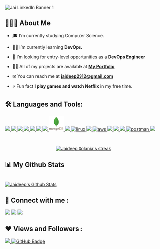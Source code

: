 ![Jai LinkedIn Banner 1](https://user-images.githubusercontent.com/90816300/169828705-409075d3-a622-4315-93a9-44f62f23959e.png)


## 👨🏻‍💻 About Me

- 🎓 I’m currently studying Computer Science.

- 👨‍💻 I’m currently learning **DevOps.**

- 👯 I’m looking for entry-level opportunities as a **DevOps Engineer**

- 👨‍💻 All of my projects are available at **[My Portfolio](https://jaideep29.netlify.app/)**

-  ✉ You can reach me at **jaideep2912@gmail.com**

- ⚡ Fun fact **I play games and watch Netflix** in my free time.

## 🛠 Languages and Tools:

<p align="left"> 
<!--     <a href="https://www.w3schools.blog/c-tutorial" target="_blank"> <img src="https://img.icons8.com/color/48/000000/c-programming.png"/> </a> -->
    <a href="https://www.w3.org/html/" target="_blank"> <img src="https://img.icons8.com/color/48/000000/html-5.png"/> </a> 
    <a href="https://www.w3schools.com/css/" target="_blank"> <img src="https://img.icons8.com/color/48/000000/css3.png"/> </a> 
    <a href="https://developer.mozilla.org/en-US/docs/Web/JavaScript" target="_blank"> <img src="https://img.icons8.com/color/48/000000/javascript.png"/> </a> 
    <a href="https://getbootstrap.com" target="_blank"> <img src="https://img.icons8.com/color/48/000000/bootstrap.png"/> </a>
    <a href="https://mui.com/" target="_blank"> <img src="https://img.icons8.com/color/48/null/material-ui.png"/> </a>
    <a href="https://reactjs.org/" target="_blank"> <img src="https://img.icons8.com/color/48/000000/react-native.png"/> </a>
    <a href="https://nodejs.org/en/" target="_blank"> <img src="https://img.icons8.com/color/48/000000/nodejs.png"/> </a>
    <a href="https://www.mongodb.com/" target="_blank"> <img src="https://raw.githubusercontent.com/devicons/devicon/master/icons/mongodb/mongodb-original-wordmark.svg" alt="mongodb" width="48" height="48"/>
        <a href="https://firebase.google.com/" target="_blank"> <img src="https://img.icons8.com/color/48/000000/firebase.png"/> </a>
        <a href="https://www.linux.org/" target="_blank"> <img src="https://www.vectorlogo.zone/logos/linux/linux-icon.svg" alt="linux" width="45" height="45"/> </a>
        <a href="https://git-scm.com/" target="_blank"> <img src="https://img.icons8.com/color/48/null/git.png"/> </a>
        <a href="https://aws.amazon.com/" target="_blank"> <img src="https://www.vectorlogo.zone/logos/amazon_aws/amazon_aws-ar21.svg" alt="aws" width="45" height="45"/> </a>
        <a href="https://www.docker.com/" target="_blank"> <img src="https://img.icons8.com/color/48/null/docker.png"/> </a>
        <a href="https://kubernetes.io/" target="_blank"> <img src="https://img.icons8.com/color/48/null/kubernetes.png"/> </a>
        <a href="https://www.jenkins.io/" target="_blank"> <img src="https://img.icons8.com/color/48/null/jenkins.png"/> </a>
    <a href="https://postman.com" target="_blank"> <img src="https://www.vectorlogo.zone/logos/getpostman/getpostman-icon.svg" alt="postman" width="45" height="45"/>
    <a href="https://code.visualstudio.com/" target="_blank"> <img src="https://img.icons8.com/fluency/48/000000/visual-studio-code-2019.png"/> </a> 
<!--     <a href="https://expressjs.com/" target="_blank"> <img src="https://raw.githubusercontent.com/devicons/devicon/master/icons/express/express-original-wordmark.svg" alt="express" width="40" height="40"/> --> 
        
</p>

<!-- [![React Badge](https://img.shields.io/badge/-React-61DBFB?style=for-the-badge&labelColor=black&logo=react&logoColor=61DBFB)](#)  [![Javascript Badge](https://img.shields.io/badge/-Javascript-F0DB4F?style=for-the-badge&labelColor=black&logo=javascript&logoColor=F0DB4F)](#) [![Typescript Badge](https://img.shields.io/badge/-Typescript-007acc?style=for-the-badge&labelColor=black&logo=typescript&logoColor=007acc)](#) [![Nodejs Badge](https://img.shields.io/badge/-Nodejs-3C873A?style=for-the-badge&labelColor=black&logo=node.js&logoColor=3C873A)](#) [![GraphQL Badge](https://img.shields.io/badge/-GraphQl-e535ab?style=for-the-badge&labelColor=black&logo=node.js&logoColor=e535ab)](#) -->
<br/>

<p align="center">
    <a href="https://github.com/Jai-Solania-29/github-readme-streak-stats">
        <img title="🔥 Get streak stats for your profile at git.io/streak-stats" alt="Jaideep Solania's streak" src="https://github-readme-streak-stats.herokuapp.com/?user=Jai-Solania-29&theme=black-ice&hide_border=true&stroke=0000&background=060A0CD0"/>
    </a>
</p>

## 📊 My Github Stats
        
<br/>
<a href="https://github.com/Jai-Solania-29/github-readme-stats"><img alt="Jaideep's Github Stats" src="https://github-readme-stats.vercel.app/api?username=Jai-Solania-29&show_icons=true&count_private=true&theme=react&hide_border=true&bg_color=0D1117" /></a>
        

<br/>
  


<!-- <br/>
<br/>

<a href="https://github.com/Jai-Solania-29/github-readme-activity-graph"><img alt="Jaideep Solania's Activity Graph" src="https://activity-graph.herokuapp.com/graph?username=Jai-Solania-29&bg_color=0D1117&color=5BCDEC&line=5BCDEC&point=FFFFFF&hide_border=true" /></a>

<br/>
<br/> -->

<!--   <br/>
    <a href="https://github.com/Jai-Solania-29/github-readme-stats"><img alt="Jaideep Solania's Github Stats" src="https://github-readme-stats.vercel.app/api?username=Jai-Solania-29&show_icons=true&count_private=true&theme=react&hide_border=true&bg_color=0D1117" /></a>
  <br/>
  <b>Note:</b> Top languages is only a metric of the languages my public code consists of and doesn't reflect experience or skill level.


<br/>
<br/>

<a href="https://github.com/Jai-Solania-29/github-readme-activity-graph"><img alt="Jaideep Solania's Activity Graph" src="https://activity-graph.herokuapp.com/graph?username=Jai-Solania-29&bg_color=0D1117&color=5BCDEC&line=5BCDEC&point=FFFFFF&hide_border=true" /></a>

<br/>
<br/> -->

## 🤝 Connect with me :
<p align="left">

<a href = "https://www.linkedin.com/in/jaideep-solania-a426691b6/"><img src="https://img.icons8.com/fluent/48/000000/linkedin.png"/></a>
<a href = "https://twitter.com/jai_solania_29"><img src="https://img.icons8.com/color/48/null/twitter--v1.png"/></a>
<a href = "https://www.instagram.com/jai_solania_29/"><img src="https://img.icons8.com/fluent/48/000000/instagram-new.png"/></a>

</p>

## ❤ Views and Followers :
<a href="https://github.com/Meghna-DAS/github-profile-views-counter">
    <img src="https://komarev.com/ghpvc/?username=Jai-Solania-29">
</a>
<a href="https://github.com/Jai-Solania-29?tab=followers"><img src="https://img.shields.io/github/followers/Jai-Solania-29?label=Followers&style=social" alt="GitHub Badge"></a>
